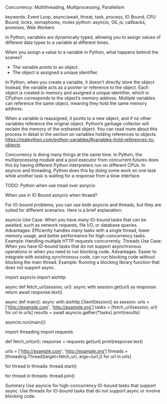 Concurrency: Multithreading, Multiprocessing, Parallelism

keywords: Event Loop, async/await, threat, task, process, IO Bound, CPU Bound, locks, semaphores, mutex
python: asyncio, GIL
js: callbacks, promises, Web Workers

In Python, variables are dynamically typed, 
allowing you to assign values of different data types
to a variable at different times.


When you assign a value to a variable in Python, what happens behind the scenes?
* The variable points to an object.
* The object is assigned a unique identifier.
  
In Python, when you create a variable, it doesn’t directly store the object. 
Instead, the variable acts as a pointer or reference to the object. 
Each object is created in memory and assigned a unique identifier, which in CPython corresponds to the object’s memory address. 
Multiple variables can reference the same object, meaning they hold the same memory address.

When a variable is reassigned, it points to a new object, and if no other variables reference the original object, 
Python’s garbage collector will reclaim the memory of the orphaned object. 
You can read more about this process in detail in the section on variables holding references to objects.
https://realpython.com/python-variables/#variables-hold-references-to-objects

Concurrency is doing many things at the same time. 
In Python, the multiprocessing module and a pool executor from concurrent.futures does this by having different Python interpreters run on different CPUs. 
In asyncio and threading, Python does this by doing some work on one task while another task is waiting for a response from a slow interface.


TODO: Python when use tread over asnycio

<!-- Python has a Global Interpreter Lock (GIL) that prevents multiple threads from executing Python bytecodes at once. -->

When use in IO Bound asnycio when thraed?


For IO-bound problems, you can use both asyncio and threads, but they are suited for different scenarios. Here is a brief explanation:

asyncio
Use Case: When you have many IO-bound tasks that can be awaited, such as network requests, file I/O, or database queries.
Advantages: Efficiently handles many tasks with a single thread, lower memory usage, and better performance for high-concurrency tasks.
Example: Handling multiple HTTP requests concurrently.
Threads
Use Case: When you have IO-bound tasks that do not support asynchronous operations or when you need to run blocking code.
Advantages: Easier to integrate with existing synchronous code, can run blocking code without blocking the main thread.
Example: Running a blocking library function that does not support async.


import asyncio
import aiohttp

async def fetch_url(session, url):
  async with session.get(url) as response:
    return await response.text()

async def main():
  async with aiohttp.ClientSession() as session:
    urls = ['http://example.com', 'http://example.org']
    tasks = [fetch_url(session, url) for url in urls]
    results = await asyncio.gather(*tasks)
    print(results)

asyncio.run(main())

import threading
import requests

def fetch_url(url):
  response = requests.get(url)
  print(response.text)

urls = ['http://example.com', 'http://example.org']
threads = [threading.Thread(target=fetch_url, args=(url,)) for url in urls]

for thread in threads:
  thread.start()

for thread in threads:
  thread.join()


  Summary
Use asyncio for high-concurrency IO-bound tasks that support async.
Use threads for IO-bound tasks that do not support async or involve blocking code.